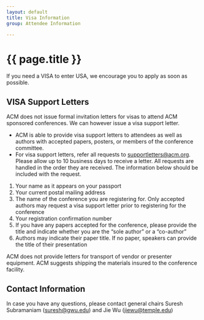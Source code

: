 ```yaml
---
layout: default
title: Visa Information
group: Attendee Information

---
```


# {{ page.title }}

If you need a VISA to enter USA, we encourage you to apply as soon as possible.



## VISA Support Letters

ACM does not issue formal invitation letters for visas to attend ACM sponsored conferences. We can however issue a visa support letter.
- ACM is able to provide visa support letters to attendees as well as authors with accepted papers, posters, or members of the conference committee.
- For visa support letters, refer all requests to [supportletters@acm.org](mailto:supportletters@acm.org). Please allow up to 10 business days to receive a letter. All requests are handled in the order they are received. The information below should be included with the request.
1. Your name as it appears on your passport
2. Your current postal mailing address
3. The name of the conference you are registering for. Only accepted authors may request a visa support letter prior to registering for the conference
4. Your registration confirmation number
5. If you have any papers accepted for the conference, please provide the title and indicate whether you are the “sole author” or a “co-author”
6. Authors may indicate their paper title. If no paper, speakers can provide the title of their presentation

ACM does not provide letters for transport of vendor or presenter equipment. ACM suggests shipping the materials insured to the conference facility.


## Contact Information

In case you have any questions, please contact general chairs Suresh Subramaniam (suresh@gwu.edu) and Jie Wu (jiewu@temple.edu)
